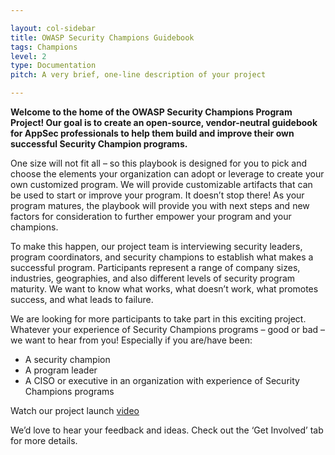 ```yaml
---

layout: col-sidebar
title: OWASP Security Champions Guidebook
tags: Champions
level: 2
type: Documentation
pitch: A very brief, one-line description of your project

---
```


**Welcome to the home of the OWASP Security Champions Program Project! Our goal is to create an open-source, vendor-neutral guidebook for AppSec professionals to help them build and improve their own successful Security Champion programs.**

One size will not fit all – so this playbook is designed for you to pick and choose the elements your organization can adopt or leverage to create your own customized program. We will provide customizable artifacts that can be used to start or improve your program. It doesn’t stop there! As your program matures, the playbook will provide you with next steps and new factors for consideration to further empower your program and your champions.

To make this happen, our project team is interviewing security leaders, program coordinators, and security champions to establish what makes a successful program. Participants represent a range of company sizes, industries, geographies, and also different levels of security program maturity. We want to know what works, what doesn’t work, what promotes success, and what leads to failure.

We are looking for more participants to take part in this exciting project. Whatever your experience of Security Champions programs – good or bad – we want to hear from you! Especially if you are/have been:
  - A security champion
  - A program leader
  - A CISO or executive in an organization with experience of Security Champions programs

Watch our project launch [video](https://www.youtube.com/watch?v%3D18Zgq9qB1NA)

We’d love to hear your feedback and ideas. Check out the ‘Get Involved’ tab for more details.
